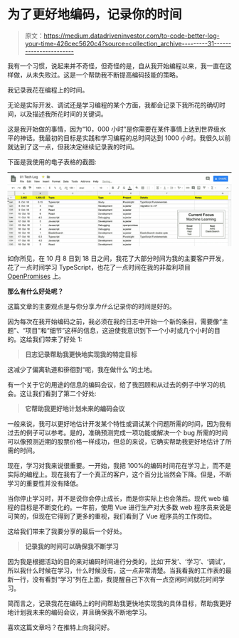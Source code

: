 # 为了更好地编码，记录你的时间

> 原文：<https://medium.datadriveninvestor.com/to-code-better-log-your-time-426cec5620c4?source=collection_archive---------31----------------------->

我有一个习惯，说起来并不奇怪，但奇怪的是，自从我开始编程以来，我一直在这样做，从未失败过。这是一个帮助我不断提高编码技能的策略。

我记录我花在编程上的时间。

无论是实际开发、调试还是学习编程的某个方面，我都会记录下我所花的确切时间，以及描述我所花时间的关键词。

这是我开始做的事情，因为“10，000 小时”是你需要在某件事情上达到世界级水平的神话。我最初的目标是实践和学习编程的总时间达到 1000 小时。我很久以前就达到了这一点，但我决定继续记录我的时间。

下面是我使用的电子表格的截图:

![](img/7624ac533f2bda74ff5465305578eb65.png)

如你所见，在 10 月 8 日到 18 日之间，我花了大部分时间为我的主要客户开发，花了一点时间学习 TypeScript，也花了一点时间在我的非盈利项目 [OpenPromises](http://www.openpromises.com) 上。

**那么有什么好处呢？**

这篇文章的主要观点是与你分享*为什么*记录你的时间是好的。

因为每次在我开始编码之前，我必须在我的日志中开始一个新的条目，需要像“主题”、“项目”和“细节”这样的信息，这迫使我意识到下一个小时或几个小时的目的。这给我们带来了好处 1:

> **日志记录帮助我更快地实现我的特定目标**

这减少了偏离轨道和徘徊到“呃，我在做什么”的土地。

有一个关于它的用途的信息的编码会议，给了我回顾和从过去的例子中学习的机会。这让我们看到了第二个好处:

> **它帮助我更好地计划未来的编码会议**

一般来说，我可以更好地估计开发某个特性或调试某个问题所需的时间，因为我有过去的例子可以参考。是的，准确预测完成一项功能或解决一个 bug 所需的时间可以像预测近期的股票价格一样成功，但总的来说，它确实帮助我更好地估计了所需的时间。

现在，学习对我来说很重要。一开始，我把 100%的编码时间花在学习上，而不是实际的编程上。现在我有了一个真正的客户，这个百分比当然会下降。但是，不断学习的重要性并没有降低。

当你停止学习时，并不是说你会停止成长，而是你实际上也会落后。现代 web 编程的目标是不断变化的。一年前，使用 Vue 进行生产对大多数 web 程序员来说是可笑的，但现在它得到了更多的重视，我们看到了 Vue 程序员的工作岗位。

这给我们带来了我要分享的最后一个好处。

> **记录我的时间可以确保我不断学习**

因为我是根据活动的目的来对编码时间进行分类的，比如‘开发’、‘学习’、‘调试’，所以我什么时候在学习，什么时候没有，这一点非常清楚。当我看我的工作表的最新一行，没有看到“学习”列在上面，我提醒自己下次有一点空闲时间就花时间学习。

简而言之，记录我花在编码上的时间帮助我更快地实现我的具体目标，帮助我更好地计划我未来的编码会议，并且确保我不断地学习。

喜欢这篇文章吗？在推特上向我问好。